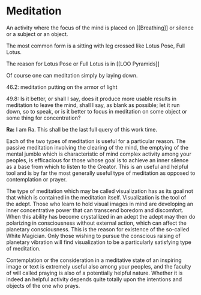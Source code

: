 # Meditation
An activity where the focus of the mind is placed on [[Breathing]] or silence or a subject or an object.

The most common form is a sitting with leg crossed like Lotus Pose, Full Lotus.

The reason for Lotus Pose or Full Lotus is in [[LOO Pyramids]]

Of course one can meditation simply by laying down.

46.2: meditation putting on the armor of light

49.8: Is it better, or shall I say, does it produce more usable results in meditation to leave the mind, shall I say, as blank as possible; let it run down, so to speak, or is it better to focus in meditation on some object or some thing for concentration?

**Ra:** I am Ra. This shall be the last full query of this work time.  
  
Each of the two types of meditation is useful for a particular reason. The passive meditation involving the clearing of the mind, the emptying of the mental jumble which is characteristic of mind complex activity among your peoples, is efficacious for those whose goal is to achieve an inner silence as a base from which to listen to the Creator. This is an useful and helpful tool and is by far the most generally useful type of meditation as opposed to contemplation or prayer.  
  
The type of meditation which may be called visualization has as its goal not that which is contained in the meditation itself. Visualization is the tool of the adept. Those who learn to hold visual images in mind are developing an inner concentrative power that can transcend boredom and discomfort. When this ability has become crystallized in an adept the adept may then do polarizing in consciousness without external action, which can affect the planetary consciousness. This is the reason for existence of the so-called White Magician. Only those wishing to pursue the conscious raising of planetary vibration will find visualization to be a particularly satisfying type of meditation.  
  
Contemplation or the consideration in a meditative state of an inspiring image or text is extremely useful also among your peoples, and the faculty of will called praying is also of a potentially helpful nature. Whether it is indeed an helpful activity depends quite totally upon the intentions and objects of the one who prays.